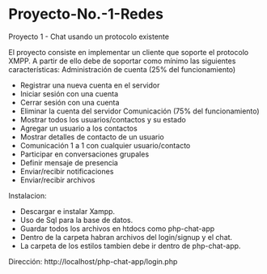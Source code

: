 # Proyecto-No.-1-Redes
Proyecto 1 - Chat usando un protocolo existente

El proyecto consiste en implementar un cliente que soporte el protocolo XMPP. A partir de ello
debe de soportar como mínimo las siguientes características:
Administración de cuenta (25% del funcionamiento)
- Registrar una nueva cuenta en el servidor
- Iniciar sesión con una cuenta
- Cerrar sesión con una cuenta
- Eliminar la cuenta del servidor
Comunicación (75% del funcionamiento)
- Mostrar todos los usuarios/contactos y su estado
- Agregar un usuario a los contactos
- Mostrar detalles de contacto de un usuario
- Comunicación 1 a 1 con cualquier usuario/contacto
- Participar en conversaciones grupales
- Definir mensaje de presencia
- Enviar/recibir notificaciones
- Enviar/recibir archivos

Instalacion:
- Descargar e instalar Xampp.
- Uso de Sql para la base de datos. 
- Guardar todos los archivos en htdocs como php-chat-app
- Dentro de la carpeta habran archivos del login/signup y el chat.
- La carpeta de los estilos tambien debe ir dentro de php-chat-app.

Dirección:
http://localhost/php-chat-app/login.php
